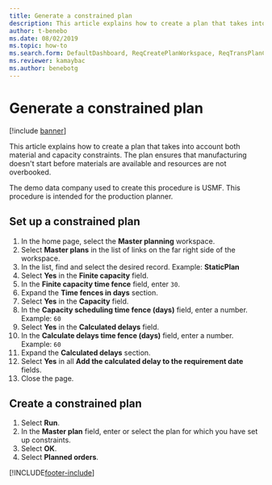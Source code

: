 ```yaml
--- 
title: Generate a constrained plan
description: This article explains how to create a plan that takes into account both material and capacity constraints. 
author: t-benebo
ms.date: 08/02/2019
ms.topic: how-to 
ms.search.form: DefaultDashboard, ReqCreatePlanWorkspace, ReqTransPlanCard, ReqPlanSched   
ms.reviewer: kamaybac
ms.author: benebotg
---
```

# Generate a constrained plan

[!include [banner](../../includes/banner.md)]

This article explains how to create a plan that takes into account both material and capacity constraints. The plan ensures that manufacturing doesn't start before materials are available and resources are not overbooked. 

The demo data company used to create this procedure is USMF. This procedure is intended for the production planner.


## Set up a constrained plan
1. In the home page, select the **Master planning** workspace.
2. Select **Master plans** in the list of links on the far right side of the workspace.
3. In the list, find and select the desired record. Example: **StaticPlan**  
4. Select **Yes** in the **Finite capacity** field.
5. In the **Finite capacity time fence** field, enter `30`.
6. Expand the **Time fences in days** section.
7. Select **Yes** in the **Capacity** field.
8. In the **Capacity scheduling time fence (days)** field, enter a number. Example: `60`  
9. Select **Yes** in the **Calculated delays** field.
10. In the **Calculate delays time fence (days)** field, enter a number. Example: `60` 
11. Expand the **Calculated delays** section.
12. Select **Yes** in all **Add the calculated delay to the requirement date** fields.
13. Close the page.

## Create a constrained plan
1. Select **Run**.
2. In the **Master plan** field, enter or select the plan for which you have set up constraints.  
3. Select **OK**.
4. Select **Planned orders**.



[!INCLUDE[footer-include](../../../includes/footer-banner.md)]